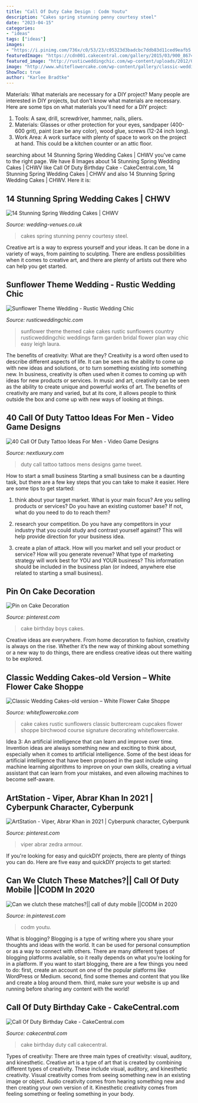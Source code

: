 ```yaml
---
title: "Call Of Duty Cake Design : Codm Youtu"
description: "Cakes spring stunning penny courtesy steel"
date: "2023-04-15"
categories:
- "ideas"
tags: ["ideas"]
images:
- "https://i.pinimg.com/736x/c0/53/23/c05323d3badcbc7ddb83d11ced9eafb5.jpg"
featuredImage: "https://cdn001.cakecentral.com/gallery/2015/03/900_867483V0hZ_call-of-duty-birthday-cake.jpg"
featured_image: "http://rusticweddingchic.com/wp-content/uploads/2012/05/Hahn_Davis_Laura_Leigh_Photo_611DAVISLauraLeighPhoto_low.jpg"
image: "http://www.whiteflowercake.com/wp-content/gallery/classic-wedding-cake/IMG_0992.JPG"
ShowToc: true
author: "Karlee Bradtke"
---
```



Materials: What materials are necessary for a DIY project?
Many people are interested in DIY projects, but don't know what materials are necessary. Here are some tips on what materials you'll need for a DIY project:
1. Tools: A saw, drill, screwdriver, hammer, nails, pliers.
2. Materials: Glasses or other protection for your eyes, sandpaper (400-600 grit), paint (can be any color), wood glue, screws (12-24 inch long).
3. Work Area: A work surface with plenty of space to work on the project at hand. This could be a kitchen counter or an attic floor.

	

		
searching about 14 Stunning Spring Wedding Cakes | CHWV you've came to the right page. We have 8 Images about 14 Stunning Spring Wedding Cakes | CHWV like Call Of Duty Birthday Cake - CakeCentral.com, 14 Stunning Spring Wedding Cakes | CHWV and also 14 Stunning Spring Wedding Cakes | CHWV. Here it is:
		
    
## 14 Stunning Spring Wedding Cakes | CHWV

<img loading=lazy src="https://www.wedding-venues.co.uk/sites/default/files/Spring-Wedding-Cakes-steelpennycakes.jpg" onerror="this.onerror=null;this.src='https://tse1.mm.bing.net/th?id=OIP.A29d8AdIhr0Ng6bKhY8TgAHaLJ&amp;pid=15.1';" alt="14 Stunning Spring Wedding Cakes | CHWV">

_Source: wedding-venues.co.uk_

>cakes spring stunning penny courtesy steel. 

	

Creative art is a way to express yourself and your ideas. It can be done in a variety of ways, from painting to sculpting. There are endless possibilities when it comes to creative art, and there are plenty of artists out there who can help you get started.

    
## Sunflower Theme Wedding - Rustic Wedding Chic

<img loading=lazy src="http://rusticweddingchic.com/wp-content/uploads/2012/05/Hahn_Davis_Laura_Leigh_Photo_611DAVISLauraLeighPhoto_low.jpg" onerror="this.onerror=null;this.src='https://tse4.mm.bing.net/th?id=OIP.J1p6a8sopOiK3e_pvTtu2wHaLJ&amp;pid=15.1';" alt="Sunflower Theme Wedding - Rustic Wedding Chic">

_Source: rusticweddingchic.com_

>sunflower theme themed cake cakes rustic sunflowers country rusticweddingchic weddings farm garden bridal flower plan way chic easy leigh laura. 

	

The benefits of creativity: What are they?
Creativity is a word often used to describe different aspects of life. It can be seen as the ability to come up with new ideas and solutions, or to turn something existing into something new. In business, creativity is often used when it comes to coming up with ideas for new products or services. In music and art, creativity can be seen as the ability to create unique and powerful works of art. The benefits of creativity are many and varied, but at its core, it allows people to think outside the box and come up with new ways of looking at things.

    
## 40 Call Of Duty Tattoo Ideas For Men - Video Game Designs

<img loading=lazy src="http://nextluxury.com/wp-content/uploads/mens-cool-call-of-duty-tattoos-on-stomach-and-chest.jpg" onerror="this.onerror=null;this.src='https://tse3.mm.bing.net/th?id=OIP.Ku99ksxHYx7YkYpXSGhz3wHaHb&amp;pid=15.1';" alt="40 Call Of Duty Tattoo Ideas For Men - Video Game Designs">

_Source: nextluxury.com_

>duty call tattoo tattoos mens designs game tweet. 

	

How to start a small business
Starting a small business can be a daunting task, but there are a few key steps that you can take to make it easier. Here are some tips to get started:
1. think about your target market. What is your main focus? Are you selling products or services? Do you have an existing customer base? If not, what do you need to do to reach them?

2. research your competition. Do you have any competitors in your industry that you could study and contrast yourself against? This will help provide direction for your business idea.

3. create a plan of attack. How will you market and sell your product or service? How will you generate revenue? What type of marketing strategy will work best for YOU and YOUR business? This information should be included in the business plan (or indeed, anywhere else related to starting a small business).

    
## Pin On Cake Decoration

<img loading=lazy src="https://i.pinimg.com/736x/7c/cd/b0/7ccdb0add35dda87005a0d3f26831f25--birthday-cakes-for-teens-birthday-boys.jpg" onerror="this.onerror=null;this.src='https://tse2.mm.bing.net/th?id=OIP.C4oZLpfLhKfAnUhWGB4TJAHaLL&amp;pid=15.1';" alt="Pin on Cake Decoration">

_Source: pinterest.com_

>cake birthday boys cakes. 

	

Creative ideas are everywhere. From home decoration to fashion, creativity is always on the rise. Whether it’s the new way of thinking about something or a new way to do things, there are endless creative ideas out there waiting to be explored.

    
## Classic Wedding Cakes-old Version – White Flower Cake Shoppe

<img loading=lazy src="http://www.whiteflowercake.com/wp-content/gallery/classic-wedding-cake/IMG_0992.JPG" onerror="this.onerror=null;this.src='https://tse2.mm.bing.net/th?id=OIP.0ZRDeyJ7Z2FOJ1ygctl3KAHaJ4&amp;pid=15.1';" alt="Classic Wedding Cakes-old version – White Flower Cake Shoppe">

_Source: whiteflowercake.com_

>cake cakes rustic sunflowers classic buttercream cupcakes flower shoppe birchwood course signature decorating whiteflowercake. 

	

Idea 3: An artificial intelligence that can learn and improve over time.
Invention ideas are always something new and exciting to think about, especially when it comes to artificial intelligence. Some of the best ideas for artificial intelligence that have been proposed in the past include using machine learning algorithms to improve on your own skills, creating a virtual assistant that can learn from your mistakes, and even allowing machines to become self-aware.

    
## ArtStation - Viper, Abrar Khan In 2021 | Cyberpunk Character, Cyberpunk

<img loading=lazy src="https://i.pinimg.com/736x/c0/53/23/c05323d3badcbc7ddb83d11ced9eafb5.jpg" onerror="this.onerror=null;this.src='https://tse3.mm.bing.net/th?id=OIP.hrS31lsoC6iSTSOiocMjJAHaNQ&amp;pid=15.1';" alt="ArtStation - Viper, Abrar Khan in 2021 | Cyberpunk character, Cyberpunk">

_Source: pinterest.com_

>viper abrar zedra armour. 

	

If you're looking for easy and quickDIY projects, there are plenty of things you can do. Here are five easy and quickDIY projects to get started: 

    
## Can We Clutch These Matches?|| Call Of Duty Mobile ||CODM In 2020

<img loading=lazy src="https://i.pinimg.com/736x/f4/bf/35/f4bf356e9ea8516c505f4a8ba4f04286.jpg" onerror="this.onerror=null;this.src='https://tse4.mm.bing.net/th?id=OIP.DJjqiZWnEcdV3CuLx82-3AHaHT&amp;pid=15.1';" alt="Can we clutch these matches?|| call of duty mobile ||CODM in 2020">

_Source: in.pinterest.com_

>codm youtu. 

	

What is blogging?
Blogging is a type of writing where you share your thoughts and ideas with the world. It can be used for personal consumption or as a way to connect with others. There are many different types of blogging platforms available, so it really depends on what you’re looking for in a platform. If you want to start blogging, there are a few things you need to do: first, create an account on one of the popular platforms like WordPress or Medium. second, find some themes and content that you like and create a blog around them. third, make sure your website is up and running before sharing any content with the world!

    
## Call Of Duty Birthday Cake - CakeCentral.com

<img loading=lazy src="https://cdn001.cakecentral.com/gallery/2015/03/900_867483V0hZ_call-of-duty-birthday-cake.jpg" onerror="this.onerror=null;this.src='https://tse4.mm.bing.net/th?id=OIP.RtvCqe_8rPGr4FaPLsM1NQHaLL&amp;pid=15.1';" alt="Call Of Duty Birthday Cake - CakeCentral.com">

_Source: cakecentral.com_

>cake birthday duty call cakecentral. 

	

Types of creativity: There are three main types of creativity: visual, auditory, and kinesthetic.
Creative art is a type of art that is created by combining different types of creativity. These include visual, auditory, and kinesthetic creativity. Visual creativity comes from seeing something new in an existing image or object. Audio creativity comes from hearing something new and then creating your own version of it. Kinesthetic creativity comes from feeling something or feeling something in your body.

